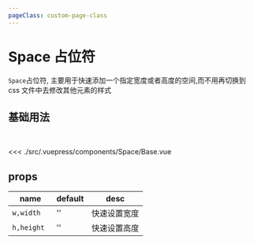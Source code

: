 ```yaml
---
pageClass: custom-page-class
---
```


# Space 占位符

`Space`占位符, 主要用于快速添加一个指定宽度或者高度的空间,而不用再切换到 css 文件中去修改其他元素的样式

## 基础用法

<br/>

<Space-Base/>

<<< ./src/.vuepress/components/Space/Base.vue

## props

| name        | default | desc         |
| ----------- | ------- | ------------ |
| `w,width`   | ''      | 快速设置宽度 |
| `h,height ` | ''      | 快速设置高度 |
